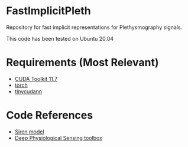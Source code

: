 # FastImplicitPleth
Repository for fast implicit representations for Plethysmography signals.

This code has been tested on Ubuntu 20.04

# Requirements (Most Relevant)
- [CUDA Toolkit 11.7](https://developer.nvidia.com/cuda-11-7-0-download-archive)
- [torch](https://pytorch.org/get-started/locally/)
- [tinycudann](https://github.com/NVlabs/tiny-cuda-nn)

# Code References
- [Siren model](https://colab.research.google.com/github/vsitzmann/siren/blob/master/explore_siren.ipynb#scrollTo=gupA19Fc2kvw)
- [Deep Physiological Sensing toolbox](https://github.com/ubicomplab/rPPG-Toolbox)

